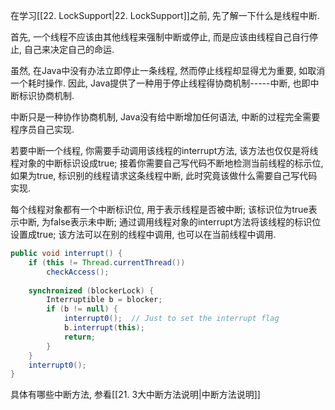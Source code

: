 
在学习[[22. LockSupport|22. LockSupport]]之前, 先了解一下什么是线程中断.


首先, 一个线程不应该由其他线程来强制中断或停止, 而是应该由线程自己自行停止, 自己来决定自己的命运.

虽然, 在Java中没有办法立即停止一条线程, 然而停止线程却显得尤为重要, 如取消一个耗时操作. 因此, Java提供了一种用于停止线程得协商机制-----中断, 也即中断标识协商机制.

中断只是一种协作协商机制, Java没有给中断增加任何语法, 中断的过程完全需要程序员自己实现.

若要中断一个线程, 你需要手动调用该线程的interrupt方法, 该方法也仅仅是将线程对象的中断标识设成true; 接着你需要自己写代码不断地检测当前线程的标示位, 如果为true, 标识别的线程请求这条线程中断, 此时究竟该做什么需要自己写代码实现. 

每个线程对象都有一个中断标识位, 用于表示线程是否被中断; 该标识位为true表示中断, 为false表示未中断; 通过调用线程对象的interrupt方法将该线程的标识位设置成true; 该方法可以在别的线程中调用, 也可以在当前线程中调用.

```java
public void interrupt() {  
    if (this != Thread.currentThread())  
        checkAccess();  
  
    synchronized (blockerLock) {  
        Interruptible b = blocker;  
        if (b != null) {  
            interrupt0();  // Just to set the interrupt flag  
            b.interrupt(this);  
            return;  
        }  
    }  
    interrupt0();  
}
```

具体有哪些中断方法, 参看[[21. 3大中断方法说明|中断方法说明]]

